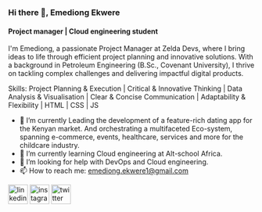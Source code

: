### Hi there 👋, Emediong Ekwere
#### Project manager | Cloud engineering student
I'm Emediong, a passionate Project Manager at Zelda Devs, where I bring ideas to life through efficient project planning and innovative solutions. With a background in Petroleum Engineering (B.Sc., Covenant University), I thrive on tackling complex challenges and delivering impactful digital products.


Skills:  Project Planning & Execution | Critical & Innovative Thinking | Data Analysis & Visualisation | Clear & Concise Communication | Adaptability & Flexibility | HTML | CSS | JS

- 🔭 I’m currently Leading the development of a feature-rich dating app for the Kenyan market.   And orchestrating a multifaceted Eco-system, spanning e-commerce, events, healthcare, services and more for the childcare industry. 
- 🌱 I’m currently learning Cloud engineering at Alt-school Africa. 
- 🤔 I’m looking for help with DevOps and Cloud engineering. 
- 📫 How to reach me:  emediong.ekwere1@gmail.com 


[<img src='https://cdn.jsdelivr.net/npm/simple-icons@3.0.1/icons/linkedin.svg' alt='linkedin' height='40'>](https://www.linkedin.com/in/https://www.linkedin.com/in/emediong-ekwere-03498510a//)  [<img src='https://cdn.jsdelivr.net/npm/simple-icons@3.0.1/icons/instagram.svg' alt='instagram' height='40'>](https://www.instagram.com/em_ekwere/)  [<img src='https://cdn.jsdelivr.net/npm/simple-icons@3.0.1/icons/twitter.svg' alt='twitter' height='40'>](https://twitter.com/@Em_Ekwere)  

